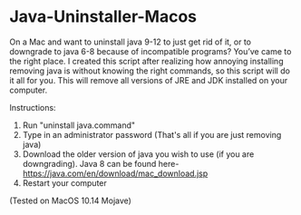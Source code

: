 # Java-Uninstaller-Macos
On a Mac and want to uninstall java 9-12 to just get rid of it, or to downgrade to java 6-8 because of incompatible programs? You’ve came to the right place. I created this script after realizing how annoying installing removing java is without knowing the right commands, so this script will do it all for you. 
This will remove all versions of JRE and JDK installed on your computer. 

Instructions:
1. Run "uninstall java.command"
2. Type in an administrator password
(That's all if you are just removing java)
3. Download the older version of java you wish to use (if you are downgrading). Java 8 can be found here- https://java.com/en/download/mac_download.jsp
4. Restart your computer

(Tested on MacOS 10.14 Mojave)
